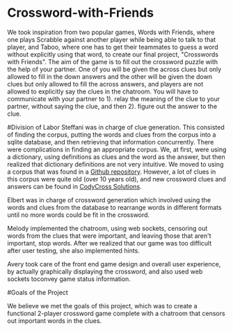 # Crossword-with-Friends
We took inspiration from two popular games, Words with Friends, where one plays Scrabble against another player while being able to talk to that player, and Taboo, where one has to get their teammates to guess a word without explicitly using that word, to create our final project, "Crosswords with Friends". The aim of the game is to fill out the crossword puzzle with the help of your partner. One of you will be given the across clues but only allowed to fill in the down answers and the other will be given the down clues but only allowed to fill the across answers, and players are not allowed to explicitly say the clues in the chatroom. You will have to communicate with your partner to 1). relay the meaning of the clue to your partner, without saying the clue, and then 2). figure out the answer to the clue. 

#Division of Labor
Steffani was in charge of clue generation. This consisted of finding the corpus, putting the words and clues from the corpus into a sqlite database, and then retrieving that information concurrently. There were complications in finding an appropriate corpus. We, at first, were using a dictionary, using definitions as clues and the word as the answer, but then realized that dictionary definitions are not very intuitive. We moved to using a corpus that was found in a <a href='https://github.com/donohoe/nyt-crossword'>Github repository</a>. However, a lot of clues in this corpus were quite old (over 10 years old), and new crossword clues and answers can be found in <a href='https://www.codycrosssolutions.com/'>CodyCross Solutions</a>.

Elbert was in charge of crossword generation which involved using the words and clues from the database to rearrange words in different formats until no more words could be fit in the crossword.

Melody implemented the chatroom, using web sockets, censoring out words from the clues that were important, and leaving those that aren't important, stop words. After we realized that our game was too difficult after user testing, she also implemented hints.

Avery took care of the front end game design and overall user experience, by actually graphically displaying the crossword, and also used web sockets toconvey game status information. 


#Goals of the Project

We believe we met the goals of this project, which was to create a functional 2-player crossword game complete with a chatroom that censors out important words in the clues. 

